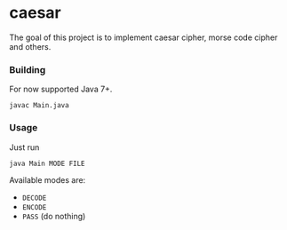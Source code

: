 # caesar

The goal of this project is to implement caesar cipher, morse code cipher and others.


### Building
For now supported Java 7+.
```
javac Main.java
```

### Usage
Just run
```
java Main MODE FILE
```

Available modes are:
- `DECODE`
- `ENCODE`
- `PASS` (do nothing)
